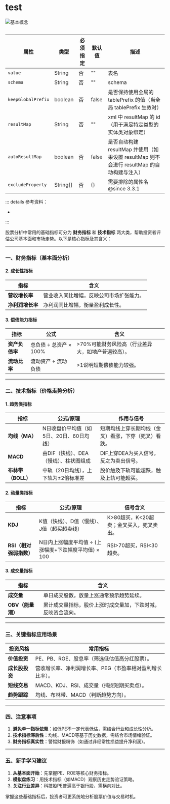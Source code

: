 # test

<img src="https://blogcola1213.oss-cn-wuhan-lr.aliyuncs.com/middleware/docker/01.png" alt="基本概念" style="margin: auto;zoom: normal">

````
````

| 属性                 | 类型       | 必须指定 | 默认值   | 描述                                                            |
|--------------------|----------|------|-------|---------------------------------------------------------------|
| `value`            | String   | 否    | ""    | 表名                                                            |
| `schema`           | String   | 否    | ""    | schema                                                        |
| `keepGlobalPrefix` | boolean  | 否    | false | 是否保持使用全局的 tablePrefix 的值（当全局 tablePrefix 生效时）                 |
| `resultMap`        | String   | 否    | ""    | xml 中 resultMap 的 id（用于满足特定类型的实体类对象绑定）                        |
| `autoResultMap`    | boolean  | 否    | false | 是否自动构建 resultMap 并使用（如果设置 resultMap 则不会进行 resultMap 的自动构建与注入） |
| `excludeProperty`  | String[] | 否    | {}    | 需要排除的属性名 @since 3.3.1                                         |

::: details 参考资料：

- []()

:::

股票分析中常用的基础指标可分为 **财务指标** 和 **技术指标** 两大类，帮助投资者评估公司基本面和市场走势。以下是核心指标及其含义：

---

### **一、财务指标（基本面分析）**


#### 2. **成长性指标**

| 指标         | 含义                   |
|------------|----------------------|
| **营收增长率**  | 营业收入同比增幅，反映公司市场扩张能力。 |
| **净利润增长率** | 净利润同比增幅，衡量盈利成长性。     |

#### 3. **偿债能力指标**

| 指标        | 公式               | 含义                          |
|-----------|------------------|-----------------------------|
| **资产负债率** | 总负债 ÷ 总资产 × 100% | >70%可能财务风险高（行业差异大，如地产普遍较高）。 |
| **流动比率**  | 流动资产 ÷ 流动负债      | >1说明短期偿债能力较强。               |

---

### **二、技术指标（价格走势分析）**

#### 1. **趋势类指标**

| 指标            | 公式/原理                   | 作用与信号                      |
|---------------|-------------------------|----------------------------|
| **均线（MA）**    | N日收盘价平均值（如5日、20日、60日均线） | 短期均线上穿长期均线（金叉）看涨，下穿（死叉）看跌。 |
| **MACD**      | 由DIF（快线）、DEA（慢线）、柱状图组成  | DIF上穿DEA为买入信号，反之为卖出信号。     |
| **布林带（BOLL）** | 中轨（20日均线），上下轨为±2倍标准差    | 股价触及下轨可能超跌，触及上轨可能超买。       |

#### 2. **动量类指标**

| 指标              | 公式/原理                             | 信号含义                     |
|-----------------|-----------------------------------|--------------------------|
| **KDJ**         | K值（快线）、D值（慢线）、J值（超买超卖线）           | K>80超买，K<20超卖；金叉买入，死叉卖出。 |
| **RSI（相对强弱指数）** | N日内上涨幅度平均值 ÷ (上涨幅度+下跌幅度平均值) × 100 | RSI>70超买，RSI<30超卖。       |

#### 3. **成交量指标**

| 指标           | 含义                             |
|--------------|--------------------------------|
| **成交量**      | 单日成交股数，放量上涨通常预示趋势延续。           |
| **OBV（能量潮）** | 累计成交量指标，股价上涨时成交量加，下跌时减，反映资金流向。 |

---

### **三、关键指标应用场景**

| **投资风格**  | **常用指标**                       |
|-----------|--------------------------------|
| **价值投资**  | PE、PB、ROE、股息率（筛选低估值高分红股票）。     |
| **成长股投资** | 营收增长率、净利润增长率、PEG（市盈率相对盈利增长比率）。 |
| **短线交易**  | MACD、KDJ、RSI、成交量（捕捉短期买卖点）。     |
| **趋势跟踪**  | 均线、布林带、MACD（判断趋势方向）。           |

---

### **四、注意事项**

1. **避免单一指标依赖**：如低PE不一定代表低估，需结合行业和成长性分析。
2. **技术指标滞后性**：均线、MACD等基于历史数据，需结合市场情绪验证。
3. **财务指标真实性**：警惕财报粉饰（如通过非经常性损益提升净利润）。

---

### **五、新手学习建议**

1. **从基本面开始**：先掌握PE、ROE等核心财务指标。
2. **模拟盘练习**：用技术指标（如MACD）观察历史走势验证策略。
3. **关注行业差异**：科技股PE普遍高于银行股，需横向对比。

掌握这些基础指标后，投资者可更系统地分析股票价值与交易时机。